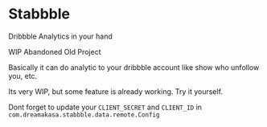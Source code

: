 # Stabbble

Dribbble Analytics in your hand

WIP Abandoned Old Project

Basically it can do analytic to your dribbble account like show who unfollow you, etc.

Its very WIP, but some feature is already working. Try it yourself.

Dont forget to update your `CLIENT_SECRET` and `CLIENT_ID` in `com.dreamakasa.stabbble.data.remote.Config`



